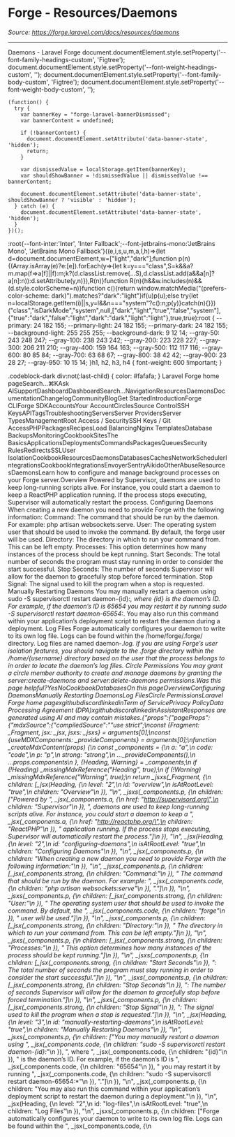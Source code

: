 # Forge - Resources/Daemons

*Source: https://forge.laravel.com/docs/resources/daemons*

---

Daemons - Laravel Forge
              document.documentElement.style.setProperty('--font-family-headings-custom', 'Figtree');
              document.documentElement.style.setProperty('--font-weight-headings-custom', '');
              document.documentElement.style.setProperty('--font-family-body-custom', 'Figtree');
              document.documentElement.style.setProperty('--font-weight-body-custom', '');
            
    (function() {
      try {
        var bannerKey = "forge-laravel-bannerDismissed";
        var bannerContent = undefined;
        
        if (!bannerContent) {
          document.documentElement.setAttribute('data-banner-state', 'hidden');
          return;
        }
        
        var dismissedValue = localStorage.getItem(bannerKey);
        var shouldShowBanner = !dismissedValue || dismissedValue !== bannerContent;
        
        document.documentElement.setAttribute('data-banner-state', shouldShowBanner ? 'visible' : 'hidden');
      } catch (e) {
        document.documentElement.setAttribute('data-banner-state', 'hidden');
      }
    })();
  :root{--font-inter:'Inter', 'Inter Fallback';--font-jetbrains-mono:'JetBrains Mono', 'JetBrains Mono Fallback'}((e,i,s,u,m,a,l,h)=>{let d=document.documentElement,w=["light","dark"];function p(n){(Array.isArray(e)?e:[e]).forEach(y=>{let k=y==="class",S=k&&a?m.map(f=>a[f]||f):m;k?(d.classList.remove(...S),d.classList.add(a&&a[n]?a[n]:n)):d.setAttribute(y,n)}),R(n)}function R(n){h&&w.includes(n)&&(d.style.colorScheme=n)}function c(){return window.matchMedia("(prefers-color-scheme: dark)").matches?"dark":"light"}if(u)p(u);else try{let n=localStorage.getItem(i)||s,y=l&&n==="system"?c():n;p(y)}catch(n){}})("class","isDarkMode","system",null,["dark","light","true","false","system"],{"true":"dark","false":"light","dark":"dark","light":"light"},true,true):root {
    --primary: 24 182 155;
    --primary-light: 24 182 155;
    --primary-dark: 24 182 155;
    --background-light: 255 255 255;
    --background-dark: 9 12 14;
    --gray-50: 243 248 247;
    --gray-100: 238 243 242;
    --gray-200: 223 228 227;
    --gray-300: 206 211 210;
    --gray-400: 159 164 163;
    --gray-500: 112 117 116;
    --gray-600: 80 85 84;
    --gray-700: 63 68 67;
    --gray-800: 38 42 42;
    --gray-900: 23 28 27;
    --gray-950: 10 15 14;
  }h1, h2, h3, h4 {
    font-weight: 600 !important;
}

.codeblock-dark div:not(:last-child) {
    color: #fafafa;
}
Laravel Forge home pageSearch...⌘KAsk AISupportDashboardDashboardSearch...NavigationResourcesDaemonsDocumentationChangelogCommunityBlogGet StartedIntroductionForge CLIForge SDKAccountsYour AccountCirclesSource ControlSSH KeysAPITagsTroubleshootingServersServer ProvidersServer TypesManagementRoot Access / SecuritySSH Keys / Git AccessPHPPackagesRecipesLoad BalancingNginx TemplatesDatabase BackupsMonitoringCookbookSitesThe BasicsApplicationsDeploymentsCommandsPackagesQueuesSecurity RulesRedirectsSSLUser IsolationCookbookResourcesDaemonsDatabasesCachesNetworkSchedulerIntegrationsCookbookIntegrationsEnvoyerSentryAikidoOtherAbuseResourcesDaemonsLearn how to configure and manage background processes on your Forge server.​Overview
Powered by Supervisor, daemons are used to keep long-running scripts alive. For instance, you could start a daemon to keep a ReactPHP application running. If the process stops executing, Supervisor will automatically restart the process.
​Configuring Daemons
When creating a new daemon you need to provide Forge with the following information:
Command: The command that should be run by the daemon. For example: php artisan websockets:serve.
User: The operating system user that should be used to invoke the command. By default, the forge user will be used.
Directory: The directory in which to run your command from. This can be left empty.
Processes: This option determines how many instances of the process should be kept running.
Start Seconds: The total number of seconds the program must stay running in order to consider the start successful.
Stop Seconds: The number of seconds Supervisor will allow for the daemon to gracefully stop before forced termination.
Stop Signal: The signal used to kill the program when a stop is requested.
​Manually Restarting Daemons
You may manually restart a daemon using sudo -S supervisorctl restart daemon-{id}:*, where {id} is the daemon’s ID. For example, if the daemon’s ID is 65654 you may restart it by running sudo -S supervisorctl restart daemon-65654:*.
You may also run this command within your application’s deployment script to restart the daemon during a deployment.
​Log Files
Forge automatically configures your daemon to write to its own log file. Logs can be found within the /home/forge/.forge/ directory. Log files are named daemon-*.log.
If you are using Forge’s user isolation features, you should navigate to the .forge directory within the /home/{username} directory based on the user that the process belongs to in order to locate the daemon’s log files.
​Circle Permissions
You may grant a circle member authority to create and manage daemons by granting the server:create-daemons and server:delete-daemons permissions.Was this page helpful?YesNoCookbookDatabasesOn this pageOverviewConfiguring DaemonsManually Restarting DaemonsLog FilesCircle PermissionsLaravel Forge home pagexgithubdiscordlinkedinTerm of ServicePrivacy PolicyData Processing Agreement (DPA)xgithubdiscordlinkedinAssistantResponses are generated using AI and may contain mistakes.{"props":{"pageProps":{"mdxSource":{"compiledSource":"\"use strict\";\nconst {Fragment: _Fragment, jsx: _jsx, jsxs: _jsxs} = arguments[0];\nconst {useMDXComponents: _provideComponents} = arguments[0];\nfunction _createMdxContent(props) {\n  const _components = {\n    a: \"a\",\n    code: \"code\",\n    p: \"p\",\n    strong: \"strong\",\n    ..._provideComponents(),\n    ...props.components\n  }, {Heading, Warning} = _components;\n  if (!Heading) _missingMdxReference(\"Heading\", true);\n  if (!Warning) _missingMdxReference(\"Warning\", true);\n  return _jsxs(_Fragment, {\n    children: [_jsx(Heading, {\n      level: \"2\",\n      id: \"overview\",\n      isAtRootLevel: \"true\",\n      children: \"Overview\"\n    }), \"\\n\", _jsxs(_components.p, {\n      children: [\"Powered by \", _jsx(_components.a, {\n        href: \"http://supervisord.org\",\n        children: \"Supervisor\"\n      }), \", daemons are used to keep long-running scripts alive. For instance, you could start a daemon to keep a \", _jsx(_components.a, {\n        href: \"http://reactphp.org/\",\n        children: \"ReactPHP\"\n      }), \" application running. If the process stops executing, Supervisor will automatically restart the process.\"]\n    }), \"\\n\", _jsx(Heading, {\n      level: \"2\",\n      id: \"configuring-daemons\",\n      isAtRootLevel: \"true\",\n      children: \"Configuring Daemons\"\n    }), \"\\n\", _jsx(_components.p, {\n      children: \"When creating a new daemon you need to provide Forge with the following information:\"\n    }), \"\\n\", _jsxs(_components.p, {\n      children: [_jsx(_components.strong, {\n        children: \"Command:\"\n      }), \" The command that should be run by the daemon. For example: \", _jsx(_components.code, {\n        children: \"php artisan websockets:serve\"\n      }), \".\"]\n    }), \"\\n\", _jsxs(_components.p, {\n      children: [_jsx(_components.strong, {\n        children: \"User:\"\n      }), \" The operating system user that should be used to invoke the command. By default, the \", _jsx(_components.code, {\n        children: \"forge\"\n      }), \" user will be used.\"]\n    }), \"\\n\", _jsxs(_components.p, {\n      children: [_jsx(_components.strong, {\n        children: \"Directory:\"\n      }), \" The directory in which to run your command from. This can be left empty.\"]\n    }), \"\\n\", _jsxs(_components.p, {\n      children: [_jsx(_components.strong, {\n        children: \"Processes:\"\n      }), \" This option determines how many instances of the process should be kept running.\"]\n    }), \"\\n\", _jsxs(_components.p, {\n      children: [_jsx(_components.strong, {\n        children: \"Start Seconds\"\n      }), \": The total number of seconds the program must stay running in order to consider the start successful.\"]\n    }), \"\\n\", _jsxs(_components.p, {\n      children: [_jsx(_components.strong, {\n        children: \"Stop Seconds\"\n      }), \": The number of seconds Supervisor will allow for the daemon to gracefully stop before forced termination.\"]\n    }), \"\\n\", _jsxs(_components.p, {\n      children: [_jsx(_components.strong, {\n        children: \"Stop Signal\"\n      }), \": The signal used to kill the program when a stop is requested.\"]\n    }), \"\\n\", _jsx(Heading, {\n      level: \"3\",\n      id: \"manually-restarting-daemons\",\n      isAtRootLevel: \"true\",\n      children: \"Manually Restarting Daemons\"\n    }), \"\\n\", _jsxs(_components.p, {\n      children: [\"You may manually restart a daemon using \", _jsx(_components.code, {\n        children: \"sudo -S supervisorctl restart daemon-{id}:*\"\n      }), \", where \", _jsx(_components.code, {\n        children: \"{id}\"\n      }), \" is the daemon’s ID. For example, if the daemon’s ID is \", _jsx(_components.code, {\n        children: \"65654\"\n      }), \" you may restart it by running \", _jsx(_components.code, {\n        children: \"sudo -S supervisorctl restart daemon-65654:*\"\n      }), \".\"]\n    }), \"\\n\", _jsx(_components.p, {\n      children: \"You may also run this command within your application’s deployment script to restart the daemon during a deployment.\"\n    }), \"\\n\", _jsx(Heading, {\n      level: \"2\",\n      id: \"log-files\",\n      isAtRootLevel: \"true\",\n      children: \"Log Files\"\n    }), \"\\n\", _jsxs(_components.p, {\n      children: [\"Forge automatically configures your daemon to write to its own log file. Logs can be found within the \", _jsx(_components.code, {\n    